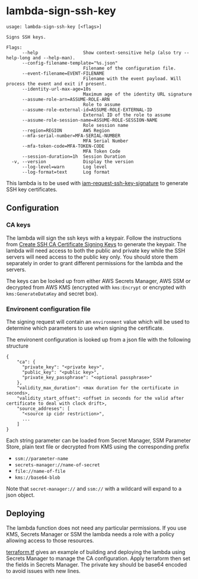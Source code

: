 # lambda-sign-ssh-key

```
usage: lambda-sign-ssh-key [<flags>]

Signs SSH keys.

Flags:
      --help                 Show context-sensitive help (also try --help-long and --help-man).
      --config-filename-template="%s.json"
                             Filename of the configuration file.
      --event-filename=EVENT-FILENAME
                             Filename with the event payload. Will process the event and exit if present.
      --identity-url-max-age=10s
                             Maximum age of the identity URL signature
      --assume-role-arn=ASSUME-ROLE-ARN
                             Role to assume
      --assume-role-external-id=ASSUME-ROLE-EXTERNAL-ID
                             External ID of the role to assume
      --assume-role-session-name=ASSUME-ROLE-SESSION-NAME
                             Role session name
      --region=REGION        AWS Region
      --mfa-serial-number=MFA-SERIAL-NUMBER
                             MFA Serial Number
      --mfa-token-code=MFA-TOKEN-CODE
                             MFA Token Code
      --session-duration=1h  Session Duration
  -v, --version              Display the version
      --log-level=warn       Log level
      --log-format=text      Log format
```

This lambda is to be used with [iam-request-ssh-key-signature](../../iam/request-ssh-key-signature) to generate
SSH key certificates.

## Configuration

### CA keys

The lambda will sign the ssh keys with a keypair. Follow the instructions from [Create SSH CA Certificate Signing Keys](https://access.redhat.com/documentation/en-us/red_hat_enterprise_linux/6/html/deployment_guide/sec-creating_ssh_ca_certificate_signing-keys)
to generate the keypair. The lambda will need access to both the public and private key while the SSH servers will need access to the public key only. You should
store them separately in order to grant different permissions for the lambda and the servers.

The keys can be looked up from either AWS Secrets Manager, AWS SSM or decrypted from AWS KMS (encrypted with `kms:Encrypt` or encrypted with `kms:GenerateDataKey` and secret box).

### Environent configuration file

The signing request will contain an `environment` value which will be used to determine which parameters to use when signing the certificate.

The environent configuration is looked up from a json file with the following structure

```
{
    "ca": {
      "private_key": "<private key>",
      "public_key": "<public key>",
      "private_key_passphrase": "<optional passphrase>"
    },
    "validity_max_duration": <max duration for the certificate in seconds>,
    "validity_start_offset": <offset in seconds for the valid after certificate to deal with clock drift>,
    "source_addreses": [
      "<source ip cidr restriction>",
      ...
    ]
}
```

Each string parameter can be loaded from Secret Manager, SSM Parameter Store, plain text file or decrypted from KMS using
the corresponding prefix

* `ssm://parameter-name`
* `secrets-manager://name-of-secret`
* `file://name-of-file`
* `kms://base64-blob`

Note that `secret-manager://` and `ssm://` with a wildcard will expand to a json object.

## Deploying

The lambda function does not need any particular permissions. If you use KMS, Secrets Manager or SSM the lambda needs
a role with a policy allowing access to those resources.

[terraform.tf](./terraform.tf) gives an example of building and deploying the lambda using Secrets Manager to manage the CA
configuration. Apply terraform then set the fields in Secrets Manager. The private key should be base64 encoded to avoid issues
with new lines.
